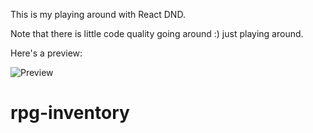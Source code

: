 This is my playing around with React DND.

Note that there is little code quality going around :) just playing around.

Here's a preview:


![Preview](captured.gif) 
# rpg-inventory
